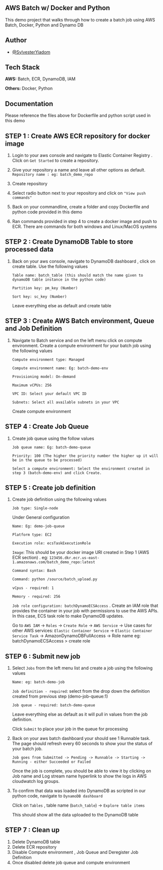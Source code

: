 
## AWS Batch w/ Docker and Python

This demo project that walks through how to create a batch job using AWS Batch, Docker, Python and Dynamo DB



## Author

- [@SylvesterYiadom](https://www.linkedin.com/in/syyiadom/)


## Tech Stack

**AWS:** Batch, ECR, DynamoDB, IAM

**Others:** Docker, Python


## Documentation


Please reference the files above for Dockerfile and python script used in this demo

## STEP 1 : Create AWS ECR repository for docker image
1. Login to your aws console and navigate to Elastic Container Registry . Click on `Get Started` to create a repository.
2. Give your repository a name and leave all other options as default.  
`Repository name : eg: batch_demo_repo`

3. Create repository
4. Select radio button next to your repository and click on `"View push commands"`
5. Back on your commandline, create a folder and copy Dockerfile and python code provided in this demo
6. Ran commands provided in step 4 to create a docker image and push to ECR. There are commands for both windows and Linux/MacOS systems


## STEP 2 : Create DynamoDB Table to store processed data
1. Back on your aws console, navigate to DynamoDB dashboard , click on create table. Use the following values
    
    `Table name: batch_table (this should match the name given to dynamoDB table instance in the python code)`
    
    `Partition key: pm_key (Number)`

    `Sort key: sc_key (Number)`

    Leave everything else as default and create table

## STEP 3 : Create AWS Batch environment, Queue and Job Definition
1.  Navigate to Batch service and on the left menu click on compute environment. Create a compute environment for your batch job using the following values

    `Compute environment type: Managed`
    
    `Compute environment name: Eg: batch-demo-env`

    `Provisioning model: On-demand`

    `Maximum vCPUs: 256`

    `VPC ID: Select your default VPC ID`

    `Subnets: Select all available subnets in your VPC`

    Create compute environment

## STEP 4 : Create  Job Queue
1.  Create job queue using the follow values

    `Job queue name: Eg: batch-demo-queue`

    `Priority: 100 (The higher the priority number the higher up it will be in the queue to be processed)`

    `Select a compute environment: Select the environment created in step 3 (batch-demo-env) and click Create.`

## STEP 5 : Create job definition
1. Create job definition using the following values

    `Job type: Single-node`

    Under General configuration
    
    `Name: Eg: demo-job-queue`

    `Platform type: EC2`

    `Execution role: ecsTaskExecutionRole`

    `Image`: This should be your docker image URI created in Step 1 (AWS ECR section) . eg: `123456.dkr.ecr.us-east-1.amazonaws.com/batch_demo_repo:latest`

    `Command syntax: Bash`
 
    ```bash
    Command: python /source/batch_upload.py
    ```    
    `vCpus - required: 1`

    `Memory - required: 256`

    `Job role configuration: batchDynamoECSAccess` . Create an IAM role that provides the container in your job with permissions to use the AWS APIs. In this case, ECS task role to make DynamoDB updates.

    Go to `AWS IAM` -> `Roles` -> `Create Role` -> `AWS Service` -> Use cases for other AWS services: `Elastic Container Service` -> `Elastic Container Service Task` -> AmazonDynamoDBFullAccess -> Role name eg: batchDynamoECSAccess > create role



## STEP 6 : Submit new job
1.  Select `Jobs` from the left menu list and create a job using the following values

    `Name: eg: batch-demo-job`

    `Job definition - required`: select from the drop down the definition created from previous step (demo-job-queue:1)

    `Job queue - required: batch-demo-queue`

    Leave everything else as default as it will pull in values from the job definition.

    Click `Submit` to place your job in the queue for processing

2.  Back on your aws batch dashboard your should see 1 Runnable task. The page should refresh every 60 seconds to show your the status of your batch job.

    `Job goes from Submitted -> Pending -> Runnable -> Starting -> Running - either Succeeded or Failed`

    Once the job is complete, you should be able to view it by clicking on Job name and Log stream name hyperlink to show the logs in AWS cloudwatch log groups.

3. To confirm that data was loaded into DynamoDB as scripted in our python code, navigate to `DynamoDB dashboard`
 
    Click on `Tables` , table name (`batch_table`) -> `Explore table items`

    This should show all the data uploaded to the DynamoDB table


## STEP 7 : Clean up

1.  Delete DynamoDB table
2.  Delete ECR repository
3.  Disable Compute environment , Job Queue and Deregister Job Definition
4.  Once disabled delete job queue and compute environment
